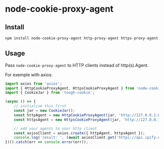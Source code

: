 # node-cookie-proxy-agent

## Install

```bash
npm install node-cookie-proxy-agent http-proxy-agent https-proxy-agent tough-cookie
```

## Usage

Pass `node-cookie-proxy-agent` to HTTP clients instead of http(s).Agent.

For exemple with axios:

```ts
import axios from 'axios';
import { HttpCookieProxyAgent, HttpsCookieProxyAgent } from 'node-cookie-proxy-agent';
import { CookieJar } from 'tough-cookie';

(async () => {
	// initialise this first
	const jar = new CookieJar();
	const httpAgent = new HttpCookieProxyAgent(jar, 'http://127.0.0.1:8888'); // or http://id:password@127.0.0.1:8888 to use with authentication
	const httpsAgent = new HttpsCookieProxyAgent(jar, 'http://127.0.0.1:8888');

	// add your agents to your http client
	const axiosClient = axios.create({ httpAgent, httpsAgent });
	console.log('result: ', (await axiosClient.get('https://api.ipify.org?format=json')).data);
})().catch(err => console.error(err));
```
